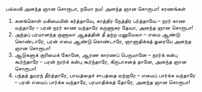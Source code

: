 
பல்லவி
அனந்த ஞான சொரூபா, நமோ நம! அனந்த ஞான சொரூபா!
சரணங்கள்
1. கனங்கொள் மகிமையின் கர்த்தாவே, காத்திர நேத்திர பர்த்தாவே – நரர்
காண வந்தாரே – பரன் நரர் காண வந்தாரே
கருணாகர தேவா, அனந்த ஞான சொரூபா!
2. அந்தப் பரமானந்த குணாலா ஆதத்தின் தீ தற்ற மனுவேலா – எமை
ஆண்டு கொண்டாரே, பரன் எமை ஆண்டு கொண்டாரே,
ஞானாதிக்கத் துரையே அனந்த ஞான சொரூபா!
3. ஆடுகளுக் குரிமைக் கோனே, ஆரண காரணப் பெருமானே – நரர்க்
கன்பு கூர்ந்தாரே – பரன் நரர்க் கன்பு கூர்ந்தாரே,
கிருபாசனத் தானே, அனந்த ஞான சொரூபா!
4. பந்தத் துயரந் தீர்த்தாரே, பாவத்தைச் சாபத்தை ஏற்றாரே – எமைப்
பார்க்க வந்தாரே – பரன் எமைப் பார்க்க வந்தாரே,
பரமாதிக்கத் தோரே, அனந்த ஞான சொரூபா!

